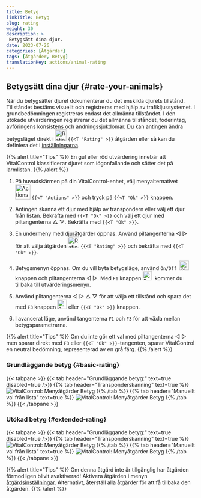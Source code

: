 ```yaml
---
title: Betyg
linkTitle: Betyg
slug: rating
weight: 30
description: >
 Betygsätt dina djur.
date: 2023-07-26
categories: [Åtgärder]
tags: [Åtgärder, Betyg]
translationKey: actions/animal-rating
---
```


## Betygsätt dina djur {#rate-your-animals}

När du betygsätter djuret dokumenterar du det enskilda djurets tillstånd. Tillståndet bestäms visuellt och registreras med hjälp av trafikljussystemet. I grundbedömningen registreras endast det allmänna tillståndet. I den utökade utvärderingen registrerar du det allmänna tillståndet, foderintag, avföringens konsistens och andningssjukdomar. Du kan antingen ändra betygsläget direkt i <img src="/icons/actions/rating.svg" width="30" align="bottom" alt="Rating" /> `{{<T "Rating" >}}` åtgärden eller så kan du definiera det i [inställningarna](../../settings/data-acquisition/#mode-of-animal-rating).

{{% alert title="Tips" %}}
En gul eller röd utvärdering innebär att VitalControl klassificerar djuret som iögonfallande och sätter det på larmlistan.
{{% /alert %}}

1. På huvudskärmen på din VitalControl-enhet, välj menyalternativet &nbsp;<img src="/icons/actions.svg" width="40" align="bottom" alt="Actions" /> `{{<T "Actions" >}}` och tryck på `{{<T "Ok" >}}` knappen.

2. Antingen skanna ett djur med hjälp av transpondern eller välj ett djur från listan. Bekräfta med `{{<T "Ok" >}}` och välj ett djur med piltangenterna △ ▽. Bekräfta med `{{<T "Ok" >}}`.

3. En undermeny med djuråtgärder öppnas. Använd piltangenterna ◁ ▷ för att välja åtgärden <img src="/icons/actions/rating.svg" width="30" align="bottom" alt="Rating" /> `{{<T "Rating" >}}` och bekräfta med `{{<T "Ok" >}}`.

4. Betygsmenyn öppnas. Om du vill byta betygsläge, använd `On/Off` &nbsp;<img src="/icons/gear.svg" width="25" align="bottom" alt="Chain-of-actions" />&nbsp; knappen och piltangenterna ◁ ▷. Med `F1` knappen <img src="/icons/footer/exit.svg" width="24" align="bottom" alt="Back" />&nbsp; kommer du tillbaka till utvärderingsmenyn.

5. Använd piltangenterna ◁ ▷ △ ▽ för att välja ett tillstånd och spara det med `F3` knappen <img src="/icons/footer/save.svg" width="25" align="bottom" alt="Save" /> eller `{{<T "Ok" >}}` knappen.


6. I avancerat läge, använd tangenterna `F1` och `F3` för att växla mellan betygsparametrarna.

{{% alert title="Tips" %}}
Om du inte gör ett val med piltangenterna ◁ ▷ men sparar direkt med `F3` eller `{{<T "Ok" >}}`-tangenten, sparar VitalControl en neutral bedömning, representerad av en grå färg.
{{% /alert %}}

### Grundläggande betyg {#basic-rating}

{{< tabpane >}}
{{< tab header="Grundläggande betyg:" text=true disabled=true />}}
{{% tab header="Transponderskanning" text=true %}}
![VitalControl: Menyåtgärder Betyg](../images/basicrating-scan.png "Grundläggande betyg")
{{% /tab %}}
{{% tab header="Manuellt val från lista" text=true %}}
![VitalControl: Menyåtgärder Betyg](../images/basicrating.png "Grundläggande betyg")
{{% /tab %}}
{{< /tabpane >}}

### Utökad betyg {#extended-rating}

{{< tabpane >}}
{{< tab header="Grundläggande betyg:" text=true disabled=true />}}
{{% tab header="Transponderskanning" text=true %}}
![VitalControl: Menyåtgärder Betyg](../images/extendedrating-scan.png "Utökad betyg")
{{% /tab %}}
{{% tab header="Manuellt val från lista" text=true %}}
![VitalControl: Menyåtgärder Betyg](../images/extendedrating.png "Utökad betyg")
{{% /tab %}}
{{< /tabpane >}}

{{% alert title="Tips" %}}
Om denna åtgärd inte är tillgänglig har åtgärden förmodligen blivit avaktiverad! Aktivera åtgärden i menyn [åtgärdsinställningar](../setting/). Alternativt, återställ alla åtgärder för att få tillbaka den åtgärden.
{{% /alert %}}
